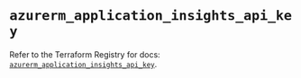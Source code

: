 # `azurerm_application_insights_api_key`

Refer to the Terraform Registry for docs: [`azurerm_application_insights_api_key`](https://registry.terraform.io/providers/hashicorp/azurerm/4.51.0/docs/resources/application_insights_api_key).
